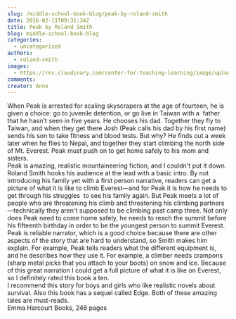 ```yaml
---
slug: /middle-school-book-blog/peak-by-roland-smith
date: 2016-02-11T09:31:34Z
title: Peak by Roland Smith
blog: middle-school-book-blog
categories:
  - uncategorized
authors:
  - roland-smith
images:
  - https://res.cloudinary.com/center-for-teaching-learning/image/upload/v1659658622/Peak-200x300.jpg.jpg
comments:
creator: Anne
---
```


 When Peak is arrested for scaling skyscrapers at the age of fourteen, he is given a choice: go to juvenile detention, or go live in Taiwan with a  father that he hasn't seen in five years. He chooses his dad. Together they fly to Taiwan, and when they get there Josh (Peak calls his dad by his first name) sends his son to take fitness and blood tests. But why? He finds out a week later when he flies to Nepal, and together they start climbing the north side of Mt. Everest. Peak must push on to get home safely to his mom and sisters.<br />Peak is amazing, realistic mountaineering fiction, and I couldn't put it down. Roland Smith hooks his audience at the lead with a basic intro. By not introducing his family yet with a first person narrative, readers can get a picture of what it is like to climb Everest—and for Peak it is how he needs to get through his struggles  to see his family again. But Peak meets a lot of people who are threatening his climb and threatening his climbing partners—technically they aren't supposed to be climbing past camp three. Not only does Peak need to come home safely, he needs to reach the summit before his fifteenth birthday in order to be the youngest person to summit Everest.<br />Peak is reliable narrator, which is a good choice because there are other aspects of the story that are hard to understand, so Smith makes him explain. For example, Peak tells readers what the different equipment is, and he describes how they use it. For example, a climber needs crampons (sharp metal picks that you attach to your boots) on snow and ice. Because of this great narration I could get a full picture of what it is like on Everest, so I definitely rated this book a ten.<br />I recommend this story for boys and girls who like realistic novels about survival. Also this book has a sequel called Edge. Both of these amazing tales are must-reads.<br />Emma
Harcourt Books, 246 pages
